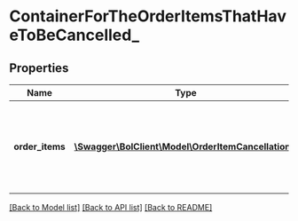 # ContainerForTheOrderItemsThatHaveToBeCancelled_

## Properties
Name | Type | Description | Notes
------------ | ------------- | ------------- | -------------
**order_items** | [**\Swagger\BolClient\Model\OrderItemCancellation[]**](OrderItemCancellation.md) | List of order items to cancel. Order item id&#39;s must belong to the same order. | 

[[Back to Model list]](../README.md#documentation-for-models) [[Back to API list]](../README.md#documentation-for-api-endpoints) [[Back to README]](../README.md)


